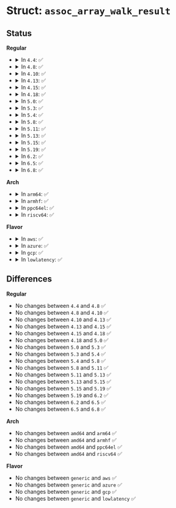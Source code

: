 # Struct: <code>assoc_array_walk_result</code>

## Status
<b>Regular</b>
<ul>
<li>
<details>
<summary>In <code>4.4</code>: ✅</summary>

```c
struct assoc_array_walk_result {
    struct (anon) terminal_node;
    struct (anon) wrong_shortcut;
};
```
</details>
</li>
<li>
<details>
<summary>In <code>4.8</code>: ✅</summary>

```c
struct assoc_array_walk_result {
    struct (anon) terminal_node;
    struct (anon) wrong_shortcut;
};
```
</details>
</li>
<li>
<details>
<summary>In <code>4.10</code>: ✅</summary>

```c
struct assoc_array_walk_result {
    struct (anon) terminal_node;
    struct (anon) wrong_shortcut;
};
```
</details>
</li>
<li>
<details>
<summary>In <code>4.13</code>: ✅</summary>

```c
struct assoc_array_walk_result {
    struct (anon) terminal_node;
    struct (anon) wrong_shortcut;
};
```
</details>
</li>
<li>
<details>
<summary>In <code>4.15</code>: ✅</summary>

```c
struct assoc_array_walk_result {
    struct (anon) terminal_node;
    struct (anon) wrong_shortcut;
};
```
</details>
</li>
<li>
<details>
<summary>In <code>4.18</code>: ✅</summary>

```c
struct assoc_array_walk_result {
    struct (anon) terminal_node;
    struct (anon) wrong_shortcut;
};
```
</details>
</li>
<li>
<details>
<summary>In <code>5.0</code>: ✅</summary>

```c
struct assoc_array_walk_result {
    struct (anon) terminal_node;
    struct (anon) wrong_shortcut;
};
```
</details>
</li>
<li>
<details>
<summary>In <code>5.3</code>: ✅</summary>

```c
struct assoc_array_walk_result {
    struct (anon) terminal_node;
    struct (anon) wrong_shortcut;
};
```
</details>
</li>
<li>
<details>
<summary>In <code>5.4</code>: ✅</summary>

```c
struct assoc_array_walk_result {
    struct (anon) terminal_node;
    struct (anon) wrong_shortcut;
};
```
</details>
</li>
<li>
<details>
<summary>In <code>5.8</code>: ✅</summary>

```c
struct assoc_array_walk_result {
    struct (anon) terminal_node;
    struct (anon) wrong_shortcut;
};
```
</details>
</li>
<li>
<details>
<summary>In <code>5.11</code>: ✅</summary>

```c
struct assoc_array_walk_result {
    struct (anon) terminal_node;
    struct (anon) wrong_shortcut;
};
```
</details>
</li>
<li>
<details>
<summary>In <code>5.13</code>: ✅</summary>

```c
struct assoc_array_walk_result {
    struct (anon) terminal_node;
    struct (anon) wrong_shortcut;
};
```
</details>
</li>
<li>
<details>
<summary>In <code>5.15</code>: ✅</summary>

```c
struct assoc_array_walk_result {
    struct (anon) terminal_node;
    struct (anon) wrong_shortcut;
};
```
</details>
</li>
<li>
<details>
<summary>In <code>5.19</code>: ✅</summary>

```c
struct assoc_array_walk_result {
    struct (anon) terminal_node;
    struct (anon) wrong_shortcut;
};
```
</details>
</li>
<li>
<details>
<summary>In <code>6.2</code>: ✅</summary>

```c
struct assoc_array_walk_result {
    struct (anon) terminal_node;
    struct (anon) wrong_shortcut;
};
```
</details>
</li>
<li>
<details>
<summary>In <code>6.5</code>: ✅</summary>

```c
struct assoc_array_walk_result {
    struct (anon) terminal_node;
    struct (anon) wrong_shortcut;
};
```
</details>
</li>
<li>
<details>
<summary>In <code>6.8</code>: ✅</summary>

```c
struct assoc_array_walk_result {
    struct (anon) terminal_node;
    struct (anon) wrong_shortcut;
};
```
</details>
</li>
</ul>
<b>Arch</b>
<ul>
<li>
<details>
<summary>In <code>arm64</code>: ✅</summary>

```c
struct assoc_array_walk_result {
    struct (anon) terminal_node;
    struct (anon) wrong_shortcut;
};
```
</details>
</li>
<li>
<details>
<summary>In <code>armhf</code>: ✅</summary>

```c
struct assoc_array_walk_result {
    struct (anon) terminal_node;
    struct (anon) wrong_shortcut;
};
```
</details>
</li>
<li>
<details>
<summary>In <code>ppc64el</code>: ✅</summary>

```c
struct assoc_array_walk_result {
    struct (anon) terminal_node;
    struct (anon) wrong_shortcut;
};
```
</details>
</li>
<li>
<details>
<summary>In <code>riscv64</code>: ✅</summary>

```c
struct assoc_array_walk_result {
    struct (anon) terminal_node;
    struct (anon) wrong_shortcut;
};
```
</details>
</li>
</ul>
<b>Flavor</b>
<ul>
<li>
<details>
<summary>In <code>aws</code>: ✅</summary>

```c
struct assoc_array_walk_result {
    struct (anon) terminal_node;
    struct (anon) wrong_shortcut;
};
```
</details>
</li>
<li>
<details>
<summary>In <code>azure</code>: ✅</summary>

```c
struct assoc_array_walk_result {
    struct (anon) terminal_node;
    struct (anon) wrong_shortcut;
};
```
</details>
</li>
<li>
<details>
<summary>In <code>gcp</code>: ✅</summary>

```c
struct assoc_array_walk_result {
    struct (anon) terminal_node;
    struct (anon) wrong_shortcut;
};
```
</details>
</li>
<li>
<details>
<summary>In <code>lowlatency</code>: ✅</summary>

```c
struct assoc_array_walk_result {
    struct (anon) terminal_node;
    struct (anon) wrong_shortcut;
};
```
</details>
</li>
</ul>

## Differences
<b>Regular</b>
<ul>
<li>
No changes between <code>4.4</code> and <code>4.8</code> ✅
</li>
<li>
No changes between <code>4.8</code> and <code>4.10</code> ✅
</li>
<li>
No changes between <code>4.10</code> and <code>4.13</code> ✅
</li>
<li>
No changes between <code>4.13</code> and <code>4.15</code> ✅
</li>
<li>
No changes between <code>4.15</code> and <code>4.18</code> ✅
</li>
<li>
No changes between <code>4.18</code> and <code>5.0</code> ✅
</li>
<li>
No changes between <code>5.0</code> and <code>5.3</code> ✅
</li>
<li>
No changes between <code>5.3</code> and <code>5.4</code> ✅
</li>
<li>
No changes between <code>5.4</code> and <code>5.8</code> ✅
</li>
<li>
No changes between <code>5.8</code> and <code>5.11</code> ✅
</li>
<li>
No changes between <code>5.11</code> and <code>5.13</code> ✅
</li>
<li>
No changes between <code>5.13</code> and <code>5.15</code> ✅
</li>
<li>
No changes between <code>5.15</code> and <code>5.19</code> ✅
</li>
<li>
No changes between <code>5.19</code> and <code>6.2</code> ✅
</li>
<li>
No changes between <code>6.2</code> and <code>6.5</code> ✅
</li>
<li>
No changes between <code>6.5</code> and <code>6.8</code> ✅
</li>
</ul>
<b>Arch</b>
<ul>
<li>
No changes between <code>amd64</code> and <code>arm64</code> ✅
</li>
<li>
No changes between <code>amd64</code> and <code>armhf</code> ✅
</li>
<li>
No changes between <code>amd64</code> and <code>ppc64el</code> ✅
</li>
<li>
No changes between <code>amd64</code> and <code>riscv64</code> ✅
</li>
</ul>
<b>Flavor</b>
<ul>
<li>
No changes between <code>generic</code> and <code>aws</code> ✅
</li>
<li>
No changes between <code>generic</code> and <code>azure</code> ✅
</li>
<li>
No changes between <code>generic</code> and <code>gcp</code> ✅
</li>
<li>
No changes between <code>generic</code> and <code>lowlatency</code> ✅
</li>
</ul>

